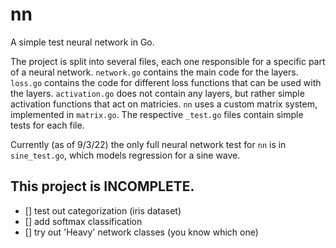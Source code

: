 # nn

A simple test neural network in Go.

The project is split into several files, each one responsible for a specific part of a neural network. `network.go` contains the main code for the layers. `loss.go` contains the code for different loss functions that can be used with the layers. `activation.go` does not contain any layers, but rather simple activation functions that act on matricies. `nn` uses a custom matrix system, implemented in `matrix.go`. The respective `_test.go` files contain simple tests for each file.

Currently (as of 9/3/22) the only full neural network test for `nn` is in `sine_test.go`, which models regression for a sine wave.

This project is INCOMPLETE.
-----
- [] test out categorization (iris dataset)
- [] add softmax classification
- [] try out 'Heavy' network classes (you know which one)

